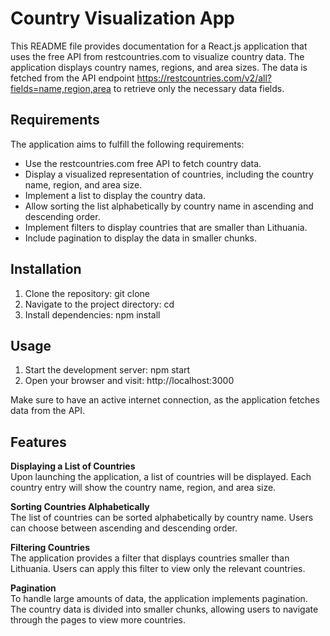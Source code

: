 # Country Visualization App

This README file provides documentation for a React.js application that uses the free API from restcountries.com to visualize country data. The application displays country names, regions, and area sizes. The data is fetched from the API endpoint https://restcountries.com/v2/all?fields=name,region,area to retrieve only the necessary data fields.

## Requirements
The application aims to fulfill the following requirements:

* Use the restcountries.com free API to fetch country data.
* Display a visualized representation of countries, including the country name, region, and area size.
* Implement a list to display the country data.
* Allow sorting the list alphabetically by country name in ascending and descending order.
* Implement filters to display countries that are smaller than Lithuania.
* Include pagination to display the data in smaller chunks.

## Installation
1. Clone the repository: git clone <repository-url>
2. Navigate to the project directory: cd <project-directory>
3. Install dependencies: npm install

## Usage
1. Start the development server: npm start
2. Open your browser and visit: http://localhost:3000

Make sure to have an active internet connection, as the application fetches data from the API.

## Features
<b> Displaying a List of Countries </b> </br>
Upon launching the application, a list of countries will be displayed. Each country entry will show the country name, region, and area size.

<b> Sorting Countries Alphabetically </b></br>
  The list of countries can be sorted alphabetically by country name. Users can choose between ascending and descending order.

<b>  Filtering Countries </b></br>
  The application provides a filter that displays countries smaller than Lithuania. Users can apply this filter to view only the relevant countries.

<b> Pagination </b></br>
  To handle large amounts of data, the application implements pagination. The country data is divided into smaller chunks, allowing users to navigate through the pages to view more countries.